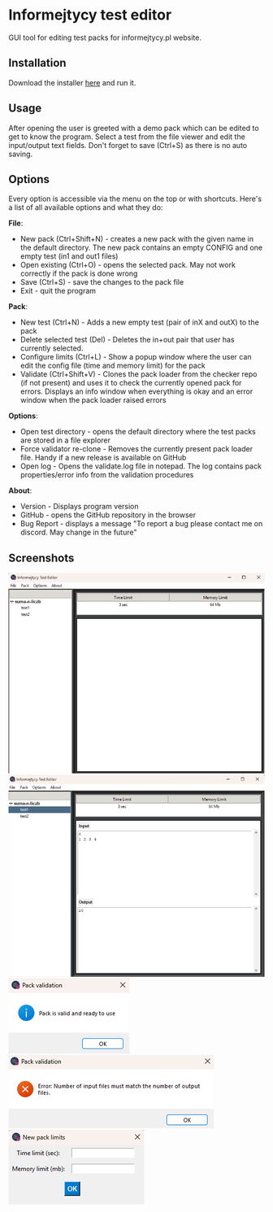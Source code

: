 # Informejtycy test editor

GUI tool for editing test packs for informejtycy.pl website.

## Installation
Download the installer [here](https://github.com/DawkaWody/Informejtycy-Test-Editor/releases/tag/release)
and run it.

## Usage
After opening the user is greeted with a demo pack which can be edited to get to know 
the program. Select a test from the file viewer and edit the input/output text
fields. Don't forget to save (Ctrl+S) as there is no auto saving.

## Options
Every option is accessible via the menu on the top or with shortcuts. Here's a
list of all available options and what they do:

**File**:
- New pack (Ctrl+Shift+N) - creates a new pack with the given name 
in the default directory. The new pack contains an empty CONFIG and one empty
test (in1 and out1 files)
- Open existing (Ctrl+O) - opens the selected pack. May not work correctly if
the pack is done wrong
- Save (Ctrl+S) - save the changes to the pack file
- Exit - quit the program

**Pack**:
- New test (Ctrl+N) - Adds a new empty test (pair of inX and outX) to the pack
- Delete selected test (Del) - Deletes the in+out pair that user has currently
selected.
- Configure limits (Ctrl+L) - Show a popup window where the user can edit the
config file (time and memory limit) for the pack
- Validate (Ctrl+Shift+V) - Clones the pack loader from the checker repo (if not present)
and uses it to check the currently opened pack for errors. Displays an info window
when everything is okay and an error window when the pack loader raised errors

**Options**:
- Open test directory - opens the default directory where the test packs are stored
in a file explorer
- Force validator re-clone - Removes the currently present pack loader file. Handy
if a new release is available on GitHub
- Open log - Opens the validate.log file in notepad. The log contains pack
properties/error info from the validation procedures

**About**:
- Version - Displays program version
- GitHub - opens the GitHub repository in the browser
- Bug Report - displays a message "To report a bug please contact me on discord.
May change in the future"


## Screenshots
![Screenshot 1](readme_screenshots/Screenshot%202025-03-02%20185417.png)
![Screenshot 2](readme_screenshots/Screenshot%202025-03-02%20182936.png)
![Screenshot 3](readme_screenshots/Screenshot%202025-03-02%20185456.png)
![Screenshot 4](readme_screenshots/Screenshot%202025-03-02%20185513.png)
![Screenshot 5](readme_screenshots/Screenshot%202025-03-02%20185529.png)